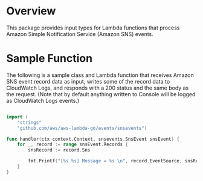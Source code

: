 
# Overview

This package provides input types for Lambda functions that process Amazon Simple Notification Service (Amazon SNS) events.

# Sample Function

The following is a sample class and Lambda function that receives Amazon SNS event record data as input, writes some of the record data to CloudWatch Logs, and responds with a 200 status and the same body as the request. (Note that by default anything written to Console will be logged as CloudWatch Logs events.)

```go

import (
    "strings"
    "github.com/aws/aws-lambda-go/events/snsevents")

func handler(ctx context.Context, snsevents.SnsEvent snsEvent) {
    for _, record := range snsEvent.Records {
        snsRecord := record.Sns

        fmt.Printf("[%s %s] Message = %s \n", record.EventSource, snsRecord.Timestamp, snsRecord.Message) 
    }
}

```
